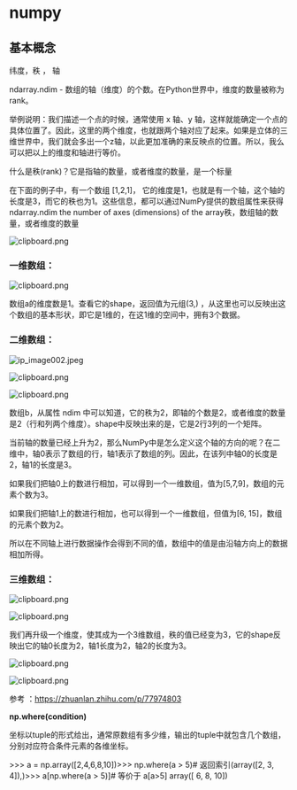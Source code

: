 # numpy
## 基本概念 

纬度，秩 ， 轴

ndarray.ndim - 数组的轴（维度）的个数。在Python世界中，维度的数量被称为rank。

举例说明：我们描述一个点的时候，通常使用 x 轴、y 轴，这样就能确定一个点的具体位置了。因此，这里的两个维度，也就跟两个轴对应了起来。如果是立体的三维世界中，我们就会多出一个z轴，以此更加准确的来反映点的位置。所以，我么可以把以上的维度和轴进行等价。

什么是秩(rank)？它是指轴的数量，或者维度的数量，是一个标量

在下面的例子中，有一个数组 [1,2,1]， 它的维度是1，也就是有一个轴，这个轴的长度是3，而它的秩也为1。这些信息，都可以通过NumPy提供的数组属性来获得ndarray.ndim the number of axes (dimensions) of the array秩，数组轴的数量，或者维度的数量

![clipboard.png](.\assets\clip_image200.gif)

### 一维数组：

![clipboard.png](.\assets\clip_image400.gif)

数组a的维度数是1。查看它的shape，返回值为元组(3,) ，从这里也可以反映出这个数组的基本形状，即它是1维的，在这1维的空间中，拥有3个数据。

### 二维数组：

![ip_image002.jpeg](.\assets\clip_image600.jpg)


![clipboard.png](.\assets\clip_image800.gif)


![clipboard.png](.\assets\clip_image100.gif)


数组b，从属性 ndim 中可以知道，它的秩为2，即轴的个数是2，或者维度的数量是2（行和列两个维度）。shape中反映出来的是，它是2行3列的一个矩阵。

当前轴的数量已经上升为2，那么NumPy中是怎么定义这个轴的方向的呢？在二维中，轴0表示了数组的行，轴1表示了数组的列。因此，在该列中轴0的长度是2，轴1的长度是3。

如果我们把轴0上的数进行相加，可以得到一个一维数组，值为[5,7,9]，数组的元素个数为3。

如果我们把轴1上的数进行相加，也可以得到一个一维数组，但值为[6, 15]，数组的元素个数为2。

所以在不同轴上进行数据操作会得到不同的值，数组中的值是由沿轴方向上的数据相加所得。


### 三维数组：

![clipboard.png](.\assets\clip_image120.gif)


![clipboard.png](.\assets\clip_image140.gif)


我们再升级一个维度，使其成为一个3维数组，秩的值已经变为3，它的shape反映出它的轴0长度为2，轴1长度为2，轴2的长度为3。

![clipboard.png](.\assets\clip_image160.gif)

![clipboard.png](.\assets\clip_image180.gif)


参考 ：https://zhuanlan.zhihu.com/p/77974803


**np.where(condition)**

坐标以tuple的形式给出，通常原数组有多少维，输出的tuple中就包含几个数组，分别对应符合条件元素的各维坐标。

\>>> a = np.array([2,4,6,8,10])>>> np.where(a > 5)# 返回索引(array([2, 3, 4]),)>>> a[np.where(a > 5)]# 等价于 a[a>5] array([ 6, 8, 10])